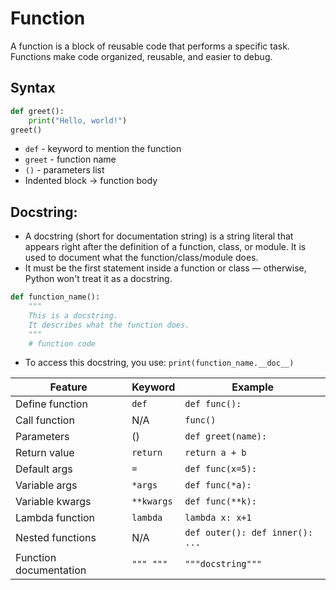 # Function
A function is a block of reusable code that performs a specific task. Functions make code organized, reusable, and easier to debug.

## Syntax

```python
def greet():
    print("Hello, world!")
greet()    
```  
- `def` - keyword to mention the function
- `greet` - function name
- `()` - parameters list
- Indented block → function body

## Docstring:

- A docstring (short for documentation string) is a string literal that appears right after the definition of a function, class, or module. It is used to document what the function/class/module does.
- It must be the first statement inside a function or class — otherwise, Python won't treat it as a docstring.

```python
def function_name():
    """
    This is a docstring.
    It describes what the function does.
    """
    # function code
```
-  To access this docstring, you use: ` print(function_name.__doc__)
`


| Feature                | Keyword    | Example                         |
| ---------------------- | ---------- | ------------------------------- |
| Define function        | `def`      | `def func():`                   |
| Call function          | N/A        | `func()`                        |
| Parameters             | ()         | `def greet(name):`              |
| Return value           | `return`   | `return a + b`                  |
| Default args           | `=`        | `def func(x=5):`                |
| Variable args          | `*args`    | `def func(*a):`                 |
| Variable kwargs        | `**kwargs` | `def func(**k):`                |
| Lambda function        | `lambda`   | `lambda x: x+1`                 |
| Nested functions       | N/A        | `def outer(): def inner(): ...` |
| Function documentation | `""" """`  | `"""docstring"""`               |
